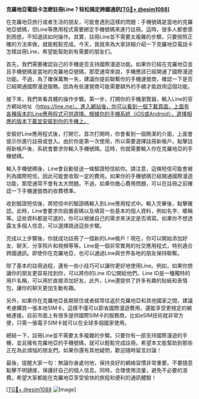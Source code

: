 **克羅地亞電話卡怎麽註冊Line？轻松搞定跨國通訊[[TG💪+ @esim1088](https://t.me/s/esim1088)]**

在克羅地亞旅行或者生活的朋友，可能會遇到這樣的問題：手機號碼是當地的克羅地亞號碼，但Line等應用程式需要綁定手機號碼來進行註冊。這時，很多人都會感到困惑，不知道該如何操作。其實，註冊Line並不需要太複雜的步驟，只要按照正確的方法來做，就能輕鬆完成。今天，我就來為大家詳細介紹一下克羅地亞電話卡怎樣註冊Line，希望能幫助到有需要的朋友们。

首先，我們需要確認自己的手機是否支持國際漫遊功能。如果你已經在克羅地亞並且手機號碼是當地的克羅地亞號碼，那麼通常來說，手機應該已經開通了國際漫遊功能。不過，為了確保萬無一失，建議你提前聯繫你的手機運營商，確認一下是否已經開通國際漫遊服務。因為有些運營商可能需要額外的手續才能啟用這個功能。

接下來，我們來看具體的操作步驟。第一步，打開你的手機瀏覽器，輸入Line的官方網站地址（https://line.me）。進入網站後，你可以看到一個下載頁面，上面有各種版本的Line應用程式可供選擇。根據你的手機系統（iOS或Android），選擇相應的版本下載並安裝到你的手機上。

安裝好Line應用程式後，打開它。首次打開時，你會看到一個簡潔的介面，上面會提示你進行註冊或登入。由於你是第一次使用，所以需要選擇註冊新帳戶。點擊註冊新帳戶後，系統會要求你輸入手機號碼。這時，你就需要輸入你在克羅地亞的手機號碼。

輸入手機號碼後，Line會自動發送一條驗證短信給你。請注意，這條短信可能會被列為國際短信，因此可能會收取一定的費用。如果你的手機號碼已經開通國際漫遊功能，那麼通常不會有太大問題。不過，如果你擔心費用問題，可以在註冊之前確認一下手機運營商的收費標準。

收到驗證短信後，將短信中的驗證碼輸入到Line應用程式中。輸入完畢後，點擊確認。此時，Line會要求你設置密碼以及填寫一些基本的個人資料，例如名字、暱稱等。這些資料都是可選的，你可以根據自己的需求來決定是否填寫。如果你不想透露太多個人信息，可以選擇跳過這些步驟。

完成以上步驟後，你就成功註冊了一個新的Line帳戶！現在，你可以開始添加好友、聊天、分享照片和視頻等等。Line是一個非常實用的社交應用程式，特別適合跨國通訊。即使你在克羅地亞，也可以通過Line與世界各地的朋友保持聯繫。

除了基本的註冊過程，還有一些小技巧可以讓你更好地使用Line。例如，如果你想讓你的朋友更容易找到你，可以將你的Line ID公開給他們。Line ID是一種獨特的用戶名稱，可以用於直接添加好友。此外，Line還提供了許多有趣的貼紙和表情包，讓你的聊天更加生動有趣。

另外，如果你在克羅地亞長期居住或者經常往返於克羅地亞和其他國家之間，建議考慮購買一張本地SIM卡。這樣不僅可以節省國際漫遊費用，還能享受更穩定的網絡連接。目前市面上有很多提供國際SIM卡的服務商，比如eSIM技術就非常方便，只需一張電子SIM卡就可以在全球多個國家使用。

總結一下，註冊Line並不需要太多複雜的步驟。只要你有一部支持國際漫遊的手機，並且擁有克羅地亞的手機號碼，就可以輕鬆完成註冊。希望本文能幫助到那些正在為此煩惱的朋友們。如果你還有其他疑問，歡迎隨時留言討論！

最後，提醒大家一句：無論你身處何地，保持良好的網絡習慣非常重要。不要隨意點擊不明鏈接，保護好自己的個人信息。同時，合理使用流量，避免不必要的浪費。希望大家都能在克羅地亞享受愉快的旅程和便利的通訊體驗！

[[TG💪+ @esim1088](https://t.me/s/esim1088) ![Image](https://i.postimg.cc/4NQfJmqS/Snipaste-2025-05-13-00-14-12.png)]
